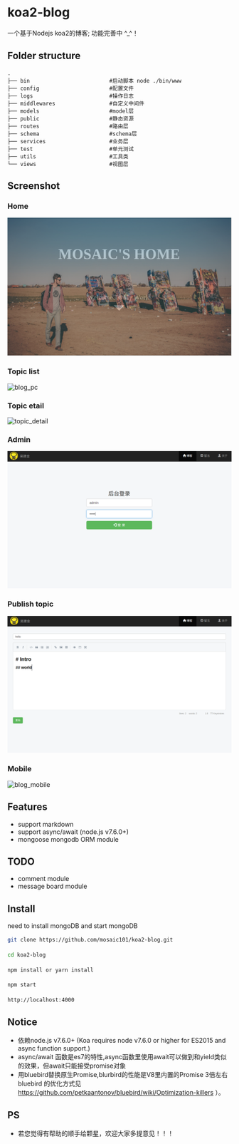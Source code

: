 # koa2-blog
一个基于Nodejs koa2的博客; 功能完善中 ^_^！


## Folder structure
```
.
├── bin                         #启动脚本 node ./bin/www
├── config                      #配置文件
├── logs                        #操作日志
├── middlewares                 #自定义中间件
├── models                      #model层
├── public                      #静态资源
├── routes                      #路由层
├── schema                      #schema层
├── services                    #业务层
├── test                        #单元测试
├── utils                       #工具类
└── views                       #视图层

```
## Screenshot
### Home 
![welcome](./public/images/welcome.png)

### Topic list
![blog_pc](./public/images/blog_pc.png)

### Topic etail
![topic_detail](./public/images/topic_detail.png)

### Admin
![admin_login](./public/images/admin_login.png)

### Publish topic
![admin_public](./public/images/admin_public.png)

### Mobile
![blog_mobile](./public/images/blog_mobile.png)

## Features
- support markdown
- support async/await (node.js v7.6.0+)
- mongoose mongodb ORM module

## TODO
- comment module
- message board module

## Install

need to install mongoDB and start mongoDB
```bash
git clone https://github.com/mosaic101/koa2-blog.git

cd koa2-blog

npm install or yarn install

npm start

http://localhost:4000
```


## Notice

- 依赖node.js v7.6.0+ (Koa requires node v7.6.0 or higher for ES2015 and async function support.)
- async/await 函数是es7的特性,async函数里使用await可以做到和yield类似的效果，但await只能接受promise对象
- 用bluebird替换原生Promise,blurbird的性能是V8里内置的Promise 3倍左右bluebird 的优化方式见 https://github.com/petkaantonov/bluebird/wiki/Optimization-killers ）。

## PS

- 若您觉得有帮助的顺手给颗星，欢迎大家多提意见！！！
